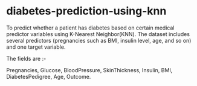 # diabetes-prediction-using-knn
To predict whether a patient has diabetes based on certain medical predictor variables using K-Nearest Neighbor(KNN).
The dataset includes several predictors (pregnancies such as BMI, insulin level, age, and so on) and one target variable.


The fields are :-

Pregnancies,
 Glucose,
 BloodPressure,
 SkinThickness,
 Insulin,
 BMI,
 DiabetesPedigree,
 Age,
 Outcome.
